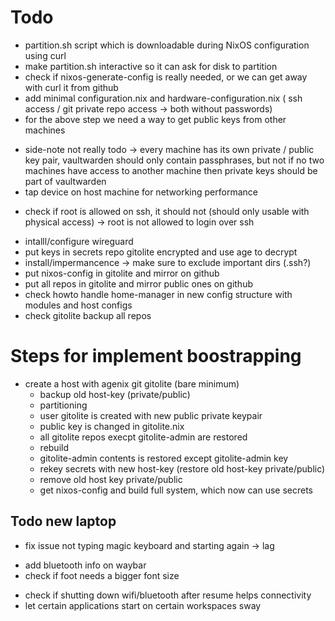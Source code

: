 # Todo
+ partition.sh script which is downloadable during NixOS configuration using curl
+ make partition.sh interactive so it can ask for disk to partition
+ check if nixos-generate-config is really needed, or we can get away with curl it from github
+ add  minimal configuration.nix and hardware-configuration.nix ( ssh access / git private repo access -> both without passwords)
+ for the above step we need a way to get public keys from other machines
- side-note not really todo -> every machine has its own private / public key pair, vaultwarden should only contain passphrases, but not if no two machines have access to another machine then private keys should be part of vaultwarden
- tap device on host machine for networking performance
+ check if root is allowed on ssh, it should not (should only usable with physical access) -> root is not allowed to login over ssh
- intalll/configure wireguard
- put keys in secrets repo gitolite encrypted and use age to decrypt
- install/impermancence -> make sure to exclude important dirs (.ssh?)
- put nixos-config in gitolite and mirror on github
- put all repos in gitolite and mirror public ones on github
- check howto handle home-manager in new config structure with modules and host configs
- check gitolite backup all repos

# Steps for implement boostrapping
 - create a host with agenix git gitolite (bare minimum)
   - backup old host-key (private/public)
   - partitioning
   - user gitolite is created with new public private keypair
   - public key is changed in gitolite.nix
   - all gitolite repos execpt gitolite-admin are restored
   - rebuild
   - gitolite-admin contents is restored except gitolite-admin key
   - rekey secrets with new host-key (restore old host-key private/public)
   - remove old host key private/public
   - get nixos-config and build full system, which now can use secrets

## Todo new laptop
- fix issue not typing magic keyboard and starting again -> lag
+ add bluetooth info on waybar
+ check if foot needs a bigger font size
- check if shutting down wifi/bluetooth after resume helps connectivity
- let certain applications start on certain workspaces sway
